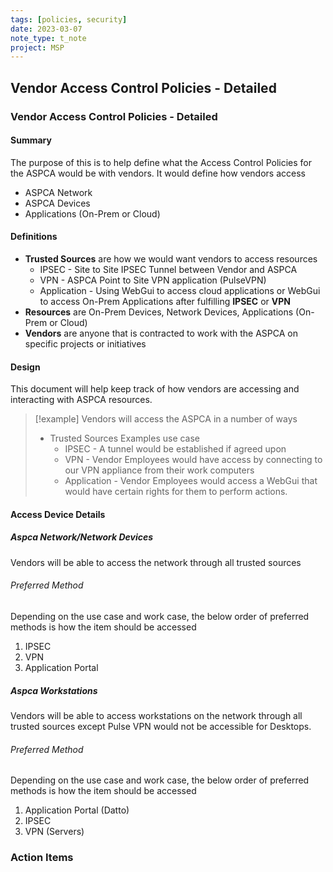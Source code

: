 ```yaml
---
tags: [policies, security]
date: 2023-03-07
note_type: t_note
project: MSP
---
```


## Vendor Access Control Policies - Detailed

### Vendor Access Control Policies - Detailed

#### Summary

The purpose of this is to help define what the Access Control Policies for the ASPCA would be with vendors. It would define how vendors access

* ASPCA Network
* ASPCA Devices
* Applications (On-Prem or Cloud)

#### Definitions

* **Trusted Sources** are how we would want vendors to access resources
	* IPSEC - Site to Site IPSEC Tunnel between Vendor and ASPCA
	* VPN - ASPCA Point to Site VPN application (PulseVPN)
	* Application - Using WebGui to access cloud applications or WebGui to access On-Prem Applications after fulfilling **IPSEC** or **VPN**
* **Resources** are On-Prem Devices, Network Devices, Applications (On-Prem or Cloud)
* **Vendors** are anyone that is contracted to work with the ASPCA on specific projects or initiatives

#### Design

This document will help keep track of how vendors are accessing and interacting with ASPCA resources.

>[!example]
>Vendors will access the ASPCA in a number of ways
>* Trusted Sources Examples use case
>	* IPSEC - A tunnel would be established if agreed upon
>	* VPN - Vendor Employees would have access by connecting to our VPN appliance from their work computers
>	* Application - Vendor Employees would access a WebGui that would have certain rights for them to perform actions.

#### Access Device Details

##### Aspca Network/Network Devices

Vendors will be able to access the network through all trusted sources

###### Preferred Method

Depending on the use case and work case, the below order of preferred methods is how the item should be accessed

1. IPSEC
2. VPN
3. Application Portal

##### Aspca Workstations

Vendors will be able to access workstations on the network through all trusted sources except Pulse VPN would not be accessible for Desktops.

###### Preferred Method

Depending on the use case and work case, the below order of preferred methods is how the item should be accessed

1. Application Portal (Datto)
2. IPSEC
3. VPN (Servers)

### Action Items
